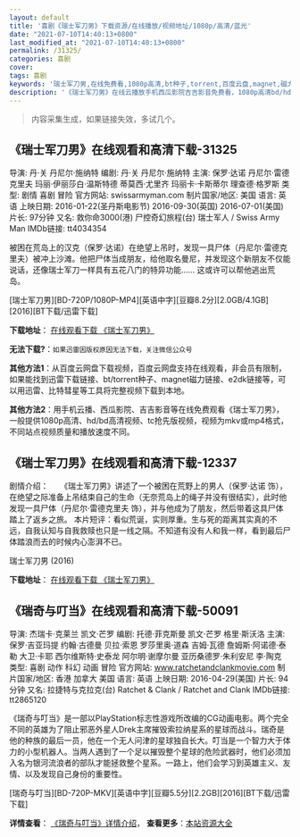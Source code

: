 ```yaml
---
layout: default
title: '喜剧《瑞士军刀男》下载资源/在线播放/视频地址/1080p/高清/蓝光'
date: "2021-07-10T14:40:13+0800"
last_modified_at: "2021-07-10T14:40:13+0800"
permalink: /31325/
categories: 喜剧
cover:
tags: 喜剧
keywords: '瑞士军刀男,在线免费看,1080p高清,bt种子,torrent,百度云盘,magnet,磁力链,迅雷下载资源'
description: '《瑞士军刀男》在线云播放手机西瓜影院吉吉影音免费看，1080p高清bd/hd未删减完整版和tc抢先枪版，mkv/mp4格式，附带bt/torrent种子、magnet/磁力链、百度云盘、网盘资源迅雷下载链接'
---
```


>内容采集生成，如果链接失效，多试几个。


## 《瑞士军刀男》在线观看和高清下载-31325

导演: 丹·关 丹尼尔·施纳特 编剧: 丹·关 丹尼尔·施纳特 主演: 保罗·达诺 丹尼尔·雷德克里夫 玛丽·伊丽莎白·温斯特德 蒂莫西·尤里齐 玛丽卡·卡斯蒂尔 理查德·格罗斯 类型: 剧情 喜剧 冒险 官方网站: swissarmyman.com 制片国家/地区: 美国 语言: 英语 上映日期: 2016-01-22(圣丹斯电影节) 2016-09-30(英国) 2016-07-01(美国) 片长: 97分钟 又名: 救你命3000(港) 尸控奇幻旅程(台) 瑞士军人 / Swiss Army Man IMDb链接: tt4034354

被困在荒岛上的汉克（保罗·达诺）在绝望上吊时，发现一具尸体（丹尼尔·雷德克里夫）被冲上沙滩。他把尸体当成朋友，给他取名曼尼，并发现这个新朋友不仅能说话，还像瑞士军刀一样具有五花八门的特异功能…… 这或许可以帮他逃出荒岛。


[瑞士军刀男][BD-720P/1080P-MP4][英语中字][豆瓣8.2分][2.0GB/4.1GB][2016][BT下载/迅雷下载]

**下载地址**： [在线观看下载 《瑞士军刀男》](https://www.btdx8.com/torrent/swiss_army_man_2016.html) 


**无法下载?**：`如果迅雷因版权原因无法下载，关注微信公众号 `

**其他方法1**：从百度云网盘下载视频，百度云网盘支持在线观看，非会员有限制，如果能找到迅雷下载链接、bt/torrent种子、magnet磁力链接、e2dk链接等，可以用迅雷、比特彗星等工具将完整视频下载到本地。

**其他方法2**：用手机云播、西瓜影院、吉吉影音等在线免费观看《瑞士军刀男》，一般提供1080p高清、hd/bd高清视频、tc抢先版视频，视频为mkv或mp4格式，不同站点视频质量和播放速度不同。


## 《瑞士军刀男》在线观看和高清下载-12337

剧情介绍：　　《瑞士军刀男》讲述了一个被困在荒野上的男人（保罗·达诺 饰），在绝望之际准备上吊结束自己的生命（无奈荒岛上的绳子并没有很结实），此时他发现一具尸体（丹尼尔·雷德克里夫 饰），并与他成为了朋友，然后带着这具尸体踏上了返乡之旅。  本片短评：看似荒诞，实则厚重。生与死的距离其实真的不远，自我认知与自我救赎也只是一线之隔。不知道有没有人和我一样，看到最后尸体踏浪而去的时候内心澎湃不已。


瑞士军刀男 (2016)

**下载地址**： [在线观看下载 《瑞士军刀男》](https://www.btbtdy.me/btdy/dy7023.html) 


## 《瑞奇与叮当》在线观看和高清下载-50091

导演: 杰瑞卡·克莱兰 凯文·芒罗 编剧: 托德·菲克斯曼 凯文·芒罗 格里·斯沃洛 主演: 保罗·吉亚玛提 约翰·古德曼 贝拉·索恩 罗莎里奥·道森 吉姆·瓦德 詹姆斯·阿诺德·泰勒 大卫·卡耶 西尔维斯特·史泰龙 阿尔明·谢摩尔曼 亚历桑德罗·朱利安尼 李·陶克 类型: 喜剧 动作 科幻 动画 冒险 官方网站: www.ratchetandclankmovie.com 制片国家/地区: 香港 加拿大 美国 语言: 英语 上映日期: 2016-04-29(美国) 片长: 94分钟 又名: 拉捷特与克拉克(台) Ratchet & Clank / Ratchet and Clank IMDb链接: tt2865120

《瑞奇与叮当》是一部以PlayStation标志性游戏所改编的CG动画电影。两个完全不同的英雄为了阻止邪恶外星人Drek主席摧毁索拉纳星系的星球而战斗。瑞奇是他的种族的最后一员，他在一个无人问津的星球独自长大。叮当是一个智力大于体力的小型机器人。当两人遇到了一个足以摧毁整个星球的危险武器时，他们必须加入名为银河流浪者的部队才能拯救整个星系。一路上，他们会学习到英雄主义、友情、以及发现自己身份的重要性。


[瑞奇与叮当][BD-720P-MKV][英语中字][豆瓣5.5分][2.2GB][2016][BT下载/迅雷下载]

**详情查看**： [《瑞奇与叮当》详情介绍](/movie/50091/)， **查看更多**：[本站资源大全](/movie/t/all/)

